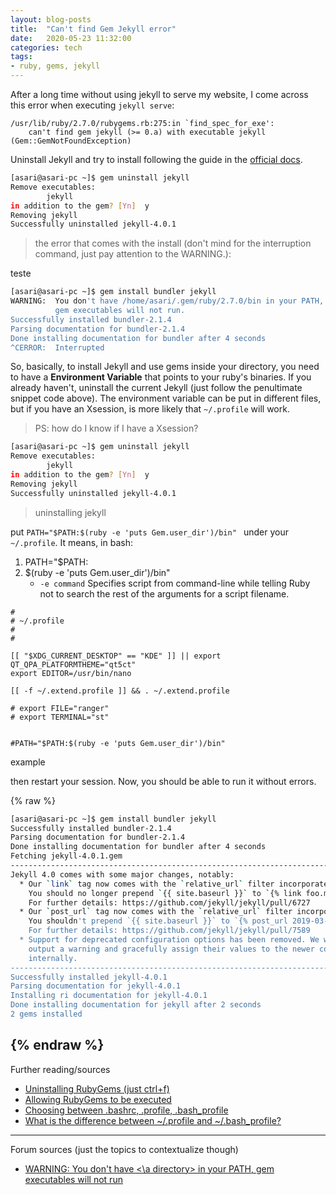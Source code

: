 ```yaml
---
layout: blog-posts
title:  "Can't find Gem Jekyll error"
date:   2020-05-23 11:32:00
categories: tech
tags:
- ruby, gems, jekyll
---
```


After a long time without using jekyll to serve my website, I come across this error when executing ```jekyll serve```:


```
/usr/lib/ruby/2.7.0/rubygems.rb:275:in `find_spec_for_exe':
	can't find gem jekyll (>= 0.a) with executable jekyll (Gem::GemNotFoundException)
```

Uninstall Jekyll and try to install following the guide in the [official docs](https://jekyllrb.com/).

```sh
[asari@asari-pc ~]$ gem uninstall jekyll 
Remove executables: 
        jekyll 
in addition to the gem? [Yn]  y 
Removing jekyll 
Successfully uninstalled jekyll-4.0.1 

```
>the error that comes with the install (don't mind for the interruption command, just pay attention to the WARNING.): 

teste
```sh
[asari@asari-pc ~]$ gem install bundler jekyll 
WARNING:  You don't have /home/asari/.gem/ruby/2.7.0/bin in your PATH, 
          gem executables will not run. 
Successfully installed bundler-2.1.4 
Parsing documentation for bundler-2.1.4 
Done installing documentation for bundler after 4 seconds 
^CERROR:  Interrupted 
```

So, basically, to install Jekyll and use gems inside your directory, you need to have a __Environment Variable__ that points to your ruby's binaries. If you already haven't, uninstall the current Jekyll (just follow the penultimate snippet code above). The environment variable can be put in different files, but if you have an Xsession, is more likely that ```~/.profile``` will work.

> PS: how do I know if I have a Xsession?

```sh
[asari@asari-pc ~]$ gem uninstall jekyll 
Remove executables: 
        jekyll 
in addition to the gem? [Yn]  y 
Removing jekyll 
Successfully uninstalled jekyll-4.0.1 

```
>uninstalling jekyll

put ```PATH="$PATH:$(ruby -e 'puts Gem.user_dir')/bin" ``` under your ```~/.profile```. It means, in bash:

1. PATH="$PATH:
2. $(ruby -e 'puts Gem.user_dir')/bin"
	- ```-e command``` Specifies script from command-line while telling Ruby not to search the rest of the arguments for a script filename.




```
#
# ~/.profile
#
#

[[ "$XDG_CURRENT_DESKTOP" == "KDE" ]] || export QT_QPA_PLATFORMTHEME="qt5ct"
export EDITOR=/usr/bin/nano

[[ -f ~/.extend.profile ]] && . ~/.extend.profile

# export FILE="ranger"
# export TERMINAL="st"


#PATH="$PATH:$(ruby -e 'puts Gem.user_dir')/bin" 
```
example

then restart your session. Now, you should be able to run it without errors.

{% raw %}
```sh
[asari@asari-pc ~]$ gem install bundler jekyll 
Successfully installed bundler-2.1.4 
Parsing documentation for bundler-2.1.4 
Done installing documentation for bundler after 4 seconds 
Fetching jekyll-4.0.1.gem 
------------------------------------------------------------------------------------- 
Jekyll 4.0 comes with some major changes, notably: 
  * Our `link` tag now comes with the `relative_url` filter incorporated into it. 
    You should no longer prepend `{{ site.baseurl }}` to `{% link foo.md %}` 
    For further details: https://github.com/jekyll/jekyll/pull/6727 
  * Our `post_url` tag now comes with the `relative_url` filter incorporated into it. 
    You shouldn't prepend `{{ site.baseurl }}` to `{% post_url 2019-03-27-hello %}` 
    For further details: https://github.com/jekyll/jekyll/pull/7589 
  * Support for deprecated configuration options has been removed. We will no longer 
    output a warning and gracefully assign their values to the newer counterparts 
    internally. 
------------------------------------------------------------------------------------- 
Successfully installed jekyll-4.0.1 
Parsing documentation for jekyll-4.0.1 
Installing ri documentation for jekyll-4.0.1 
Done installing documentation for jekyll after 2 seconds 
2 gems installed 
```
{% endraw %}
---

Further reading/sources

- [Uninstalling RubyGems (just ctrl+f)](https://wiki.archlinux.org/index.php/RVM#Gems)
- [Allowing RubyGems to be executed](https://wiki.archlinux.org/index.php/ruby#Setup)
- [Choosing between .bashrc, .profile, .bash_profile](https://superuser.com/a/789465/905337)
- [What is the difference between ~/.profile and ~/.bash_profile?](https://unix.stackexchange.com/a/45687/358160)
 
---

Forum sources (just the topics to contextualize though)

- [WARNING: You don't have <\a directory> in your PATH, gem executables will not run](https://askubuntu.com/questions/406643/warning-you-dont-have-a-directory-in-your-path-gem-executables-will-not-run)

